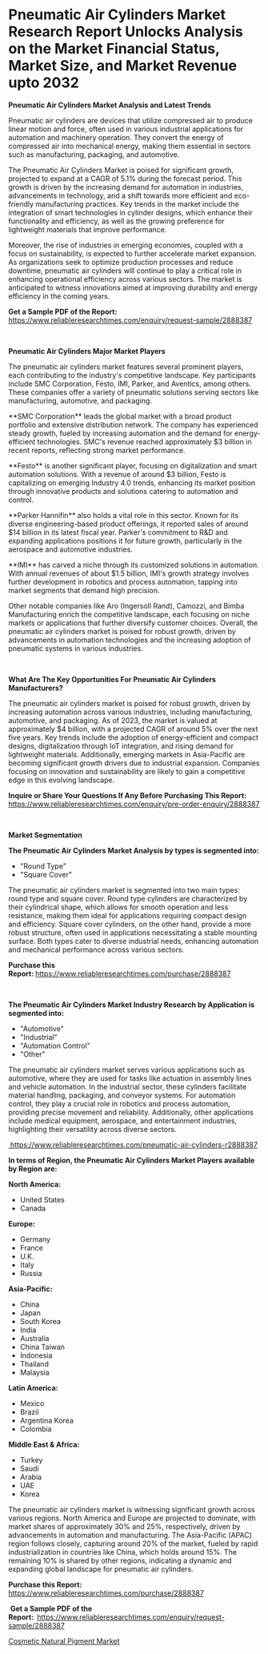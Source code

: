 <p><h1>Pneumatic Air Cylinders Market Research Report Unlocks Analysis on the Market Financial Status, Market Size, and Market Revenue upto 2032</h1></p><p><strong>Pneumatic Air Cylinders Market Analysis and Latest Trends</strong></p>
<p><p>Pneumatic air cylinders are devices that utilize compressed air to produce linear motion and force, often used in various industrial applications for automation and machinery operation. They convert the energy of compressed air into mechanical energy, making them essential in sectors such as manufacturing, packaging, and automotive.</p><p>The Pneumatic Air Cylinders Market is poised for significant growth, projected to expand at a CAGR of 5.1% during the forecast period. This growth is driven by the increasing demand for automation in industries, advancements in technology, and a shift towards more efficient and eco-friendly manufacturing practices. Key trends in the market include the integration of smart technologies in cylinder designs, which enhance their functionality and efficiency, as well as the growing preference for lightweight materials that improve performance.</p><p>Moreover, the rise of industries in emerging economies, coupled with a focus on sustainability, is expected to further accelerate market expansion. As organizations seek to optimize production processes and reduce downtime, pneumatic air cylinders will continue to play a critical role in enhancing operational efficiency across various sectors. The market is anticipated to witness innovations aimed at improving durability and energy efficiency in the coming years.</p></p>
<p><strong>Get a Sample PDF of the Report:&nbsp;</strong> <a href="https://www.reliableresearchtimes.com/enquiry/request-sample/2888387?utm_campaign=2722&utm_medium=2&utm_source=Github&utm_content=ia&utm_term=14032025&utm_id=pneumatic-air-cylinders">https://www.reliableresearchtimes.com/enquiry/request-sample/2888387</a></p>
<p>&nbsp;</p>
<p><strong>Pneumatic Air Cylinders Major Market Players</strong></p>
<p><p>The pneumatic air cylinders market features several prominent players, each contributing to the industry's competitive landscape. Key participants include SMC Corporation, Festo, IMI, Parker, and Aventics, among others. These companies offer a variety of pneumatic solutions serving sectors like manufacturing, automotive, and packaging.</p><p>**SMC Corporation** leads the global market with a broad product portfolio and extensive distribution network. The company has experienced steady growth, fueled by increasing automation and the demand for energy-efficient technologies. SMC's revenue reached approximately $3 billion in recent reports, reflecting strong market performance.</p><p>**Festo** is another significant player, focusing on digitalization and smart automation solutions. With a revenue of around $3 billion, Festo is capitalizing on emerging Industry 4.0 trends, enhancing its market position through innovative products and solutions catering to automation and control.</p><p>**Parker Hannifin** also holds a vital role in this sector. Known for its diverse engineering-based product offerings, it reported sales of around $14 billion in its latest fiscal year. Parker's commitment to R&D and expanding applications positions it for future growth, particularly in the aerospace and automotive industries.</p><p>**IMI** has carved a niche through its customized solutions in automation. With annual revenues of about $1.5 billion, IMI's growth strategy involves further development in robotics and process automation, tapping into market segments that demand high precision.</p><p>Other notable companies like Aro (Ingersoll Rand), Camozzi, and Bimba Manufacturing enrich the competitive landscape, each focusing on niche markets or applications that further diversify customer choices. Overall, the pneumatic air cylinders market is poised for robust growth, driven by advancements in automation technologies and the increasing adoption of pneumatic systems in various industries.</p></p>
<p>&nbsp;</p>
<p><strong>What Are The Key Opportunities For Pneumatic Air Cylinders Manufacturers?</strong></p>
<p><p>The pneumatic air cylinders market is poised for robust growth, driven by increasing automation across various industries, including manufacturing, automotive, and packaging. As of 2023, the market is valued at approximately $4 billion, with a projected CAGR of around 5% over the next five years. Key trends include the adoption of energy-efficient and compact designs, digitalization through IoT integration, and rising demand for lightweight materials. Additionally, emerging markets in Asia-Pacific are becoming significant growth drivers due to industrial expansion. Companies focusing on innovation and sustainability are likely to gain a competitive edge in this evolving landscape.</p></p>
<p><strong>Inquire or Share Your Questions If Any Before Purchasing This Report:</strong> <a href="https://www.reliableresearchtimes.com/enquiry/pre-order-enquiry/2888387?utm_campaign=2722&utm_medium=2&utm_source=Github&utm_content=ia&utm_term=14032025&utm_id=pneumatic-air-cylinders">https://www.reliableresearchtimes.com/enquiry/pre-order-enquiry/2888387</a></p>
<p>&nbsp;</p>
<p><strong>Market Segmentation</strong></p>
<p><strong>The Pneumatic Air Cylinders Market Analysis by types is segmented into:</strong></p>
<p><ul><li>"Round Type"</li><li>"Square Cover"</li></ul></p>
<p><p>The pneumatic air cylinders market is segmented into two main types: round type and square cover. Round type cylinders are characterized by their cylindrical shape, which allows for smooth operation and less resistance, making them ideal for applications requiring compact design and efficiency. Square cover cylinders, on the other hand, provide a more robust structure, often used in applications necessitating a stable mounting surface. Both types cater to diverse industrial needs, enhancing automation and mechanical performance across various sectors.</p></p>
<p><strong>Purchase this Report:&nbsp;</strong><a href="https://www.reliableresearchtimes.com/purchase/2888387?utm_campaign=2722&utm_medium=2&utm_source=Github&utm_content=ia&utm_term=14032025&utm_id=pneumatic-air-cylinders">https://www.reliableresearchtimes.com/purchase/2888387</a></p>
<p>&nbsp;</p>
<p><strong>The Pneumatic Air Cylinders Market Industry Research by Application is segmented into:</strong></p>
<p><ul><li>"Automotive"</li><li>"Industrial"</li><li>"Automation Control"</li><li>"Other"</li></ul></p>
<p><p>The pneumatic air cylinders market serves various applications such as automotive, where they are used for tasks like actuation in assembly lines and vehicle automation. In the industrial sector, these cylinders facilitate material handling, packaging, and conveyor systems. For automation control, they play a crucial role in robotics and process automation, providing precise movement and reliability. Additionally, other applications include medical equipment, aerospace, and entertainment industries, highlighting their versatility across diverse sectors.</p></p>
<p><a href="https://www.reliableresearchtimes.com/pneumatic-air-cylinders-r2888387?utm_campaign=2722&utm_medium=2&utm_source=Github&utm_content=ia&utm_term=14032025&utm_id=pneumatic-air-cylinders">&nbsp;https://www.reliableresearchtimes.com/pneumatic-air-cylinders-r2888387</a></p>
<p><strong>In terms of Region, the Pneumatic Air Cylinders Market Players available by Region are:</strong></p>
<p>
    <p> <strong> North America: </strong>
        <ul>
            <li>United States</li>
            <li>Canada</li>
        </ul>
        </p> 
    <p> <strong> Europe: </strong>
        <ul>
            <li>Germany</li>
            <li>France</li>
            <li>U.K.</li>
            <li>Italy</li>
            <li>Russia</li>
        </ul>
        </p> 
    <p> <strong> Asia-Pacific: </strong>
        <ul>
            <li>China</li>
            <li>Japan</li>
            <li>South Korea</li>
            <li>India</li>
            <li>Australia</li>
            <li>China Taiwan</li>
            <li>Indonesia</li>
            <li>Thailand</li>
            <li>Malaysia</li>
        </ul>
        </p> 
    <p> <strong> Latin America: </strong>
        <ul>
            <li>Mexico</li>
            <li>Brazil</li>
            <li>Argentina Korea</li>
            <li>Colombia</li>
        </ul>
        </p> 
    <p> <strong> Middle East & Africa: </strong>
        <ul>
            <li>Turkey</li>
            <li>Saudi</li>
            <li>Arabia</li>
            <li>UAE</li>
            <li>Korea</li>
        </ul>
    </p>
    </p>
<p><p>The pneumatic air cylinders market is witnessing significant growth across various regions. North America and Europe are projected to dominate, with market shares of approximately 30% and 25%, respectively, driven by advancements in automation and manufacturing. The Asia-Pacific (APAC) region follows closely, capturing around 20% of the market, fueled by rapid industrialization in countries like China, which holds around 15%. The remaining 10% is shared by other regions, indicating a dynamic and expanding global landscape for pneumatic air cylinders.</p></p>
<p><strong>Purchase this Report: </strong><a href="https://www.reliableresearchtimes.com/purchase/2888387?utm_campaign=2722&utm_medium=2&utm_source=Github&utm_content=ia&utm_term=14032025&utm_id=pneumatic-air-cylinders">https://www.reliableresearchtimes.com/purchase/2888387</a></p>
<p>&nbsp;<strong>Get a Sample PDF of the Report:&nbsp;&nbsp;</strong><a href="https://www.reliableresearchtimes.com/enquiry/request-sample/2888387?utm_campaign=2722&utm_medium=2&utm_source=Github&utm_content=ia&utm_term=14032025&utm_id=pneumatic-air-cylinders">https://www.reliableresearchtimes.com/enquiry/request-sample/2888387</a></p>
<p><strong></strong></p>
<p><p><a href="https://github.com/tashiafun920/Market-Research-Report-List-1/blob/main/cosmetic-natural-pigment-market.md?utm_campaign=2722&utm_medium=2&utm_source=Github&utm_content=ia&utm_term=14032025&utm_id=pneumatic-air-cylinders">Cosmetic Natural Pigment Market</a></p></p>